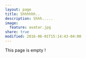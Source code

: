 ```yaml
---
layout: page
title: Shhhhhh..
description: Shhh.....
image:
  feature: avatar.jpg
share: true
modified: 2016-06-01T15:14:43-04:00
---
```


This page is empty !
